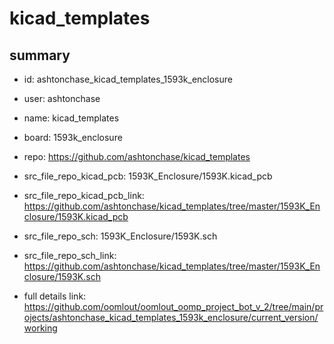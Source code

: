 # kicad_templates
 
## summary 
* id: ashtonchase_kicad_templates_1593k_enclosure
* user: ashtonchase
* name: kicad_templates
* board: 1593k_enclosure
* repo: https://github.com/ashtonchase/kicad_templates
* src_file_repo_kicad_pcb: 1593K_Enclosure/1593K.kicad_pcb
* src_file_repo_kicad_pcb_link: https://github.com/ashtonchase/kicad_templates/tree/master/1593K_Enclosure/1593K.kicad_pcb


* src_file_repo_sch: 1593K_Enclosure/1593K.sch
* src_file_repo_sch_link: https://github.com/ashtonchase/kicad_templates/tree/master/1593K_Enclosure/1593K.sch
* full details link: https://github.com/oomlout/oomlout_oomp_project_bot_v_2/tree/main/projects/ashtonchase_kicad_templates_1593k_enclosure/current_version/working  






